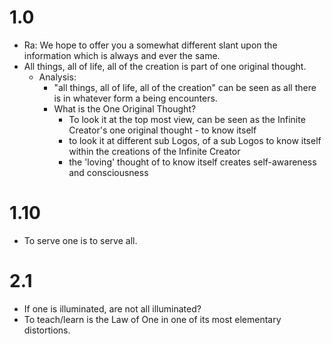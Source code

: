 # 1.0
- Ra: We hope to offer you a somewhat different slant upon the information which is always and ever the same.
- All things, all of life, all of the creation is part of one original thought.
	- Analysis: 
		- "all things, all of life, all of the creation" can be seen as all there is in whatever form a being encounters.
		- What is the One Original Thought? 
			- To look it at the top most view, can be seen as the Infinite Creator's one original thought - to know itself 
			- to look it at different sub Logos, of a sub Logos to know itself within the creations of the Infinite Creator
			- the 'loving' thought of to know itself creates self-awareness and consciousness
# 1.10
-	To serve one is to serve all.
# 2.1
- If one is illuminated, are not all illuminated?
- To teach/learn is the Law of One in one of its most elementary distortions.